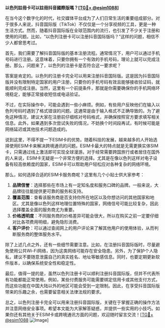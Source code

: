 **以色列註冊卡可以註冊抖音國際版嗎？[[TG💪+ @esim1088](https://t.me/s/esim1088)]**

在当今这个数字化的时代，社交媒体平台成为了人们日常生活的重要组成部分。对于很多人来说，抖音国际版（TikTok）不仅仅是一个分享视频的工具，更是一种生活方式。然而，随着抖音国际版在全球范围内的流行，也引发了不少关于注册和使用的问题。比如，“以色列注册卡可以注册抖音国际版吗？”这样的问题，相信不少人都曾思考过。

首先，我们需要了解抖音国际版的基本注册流程。通常情况下，用户可以通过手机号码进行注册。这意味着，只要你拥有一个有效的手机号码，理论上就可以完成注册。那么，问题来了，以色列的注册卡是否符合这一要求呢？

答案是肯定的。以色列的注册卡完全可以用来注册抖音国际版。这是因为抖音国际版并没有限制特定国家的用户注册，只要你的手机号码有效且能够接收验证码，就能顺利完成注册。当然，这里有一个前提条件，那就是你需要确保你的手机网络环境稳定，能够正常接收短信或电话验证。

不过，在实际操作中，可能会遇到一些小麻烦。例如，有些用户反映他们在输入以色列号码时遇到了格式错误的问题。这通常是由于输入格式不正确导致的。为了避免这种情况，建议大家在注册前仔细核对号码格式，并确保按照官方要求填写相关信息。此外，如果遇到多次尝试失败的情况，不妨换个时间段再试，有时候可能是网络延迟或其他技术问题造成的。

说到这里，不得不提一下ESIM卡的优势。随着科技的发展，越来越多的人开始选择使用ESIM卡来解决跨境通讯的问题。ESIM卡最大的特点就是无需更换实体SIM卡，只需通过线上激活即可实现全球漫游。对于经常需要跨国旅行或者居住在国外的人来说，ESIM卡无疑是一个非常方便的选择。尤其是在像以色列这样对电子设备有较高依赖度的国家，ESIM卡可以帮助用户轻松应对各种复杂的网络环境。

那么，如何选择合适的ESIM卡服务商呢？这里有几个小贴士供大家参考：

1. **品牌信誉**：选择那些在市场上有一定知名度和服务口碑的品牌。一般来说，大品牌往往能提供更可靠的服务和支持。
2. **覆盖范围**：查看该服务商是否支持你所在地区以及你想访问的其他国家和地区。尤其是像以色列这样地理位置特殊的国家，网络信号可能比较复杂，因此选择覆盖全面的服务商尤为重要。
3. **价格透明度**：不同服务商的价格差异可能会很大，所以在购买之前一定要仔细对比各项费用明细，避免隐形消费。
4. **客户评价**：可以通过查阅网上的用户评论来了解其他用户的使用体验，从而判断服务商的整体服务水平。

除了上述几点之外，还有一些细节需要注意。比如，在注册抖音国际版时，尽量避免使用公共Wi-Fi网络，因为这类网络可能存在安全隐患。另外，为了保护个人隐私，建议不要随意泄露自己的真实姓名、地址等敏感信息。同时，也要定期更新软件版本，以确保系统安全性和稳定性。

最后，值得一提的是，虽然以色列注册卡可以顺利注册抖音国际版，但并不代表所有功能都能正常使用。例如，某些付费服务可能需要绑定信用卡或其他支付方式，而这些功能在中国大陆以外的地区可能会受到一定限制。因此，在享受抖音国际版带来的乐趣之余，也需要留意相关法律法规的要求。

总之，以色列注册卡完全可以用来注册抖音国际版，关键在于掌握正确的操作方法并注意网络安全事项。希望本文能为大家解答疑惑，并提供一些实用的小技巧。如果你还有其他关于ESIM卡或跨境通讯方面的问题，欢迎随时留言交流！[[TG💪+ @esim1088](https://t.me/s/esim1088) ![Image](https://i.postimg.cc/4NQfJmqS/Snipaste-2025-05-13-00-14-12.png)]